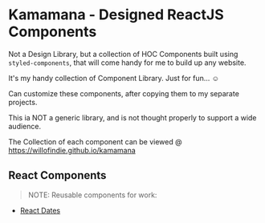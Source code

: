 # Kamamana - Designed ReactJS Components

Not a Design Library, but a collection of HOC Components built using `styled-components`,
that will come handy for me to build up any website.

It's my handy collection of Component Library. Just for fun... :relaxed:

Can customize these components, after copying them to my separate projects.

This ia NOT a generic library, and is not thought properly to support a wide audience.

The Collection of each component can be viewed @ https://willofindie.github.io/kamamana

## React Components

> NOTE: Reusable components for work:

- [React Dates](http://airbnb.io/react-dates)
